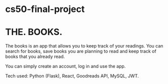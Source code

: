 # cs50-final-project

# THE. BOOKS.

The books is an app that allows you to keep track of your readings. You can search for books, save books you are planning to read and keep track of books that you already read.

You can simply create an account, log in and use the app.

Tech used: Python (Flask), React, Goodreads API, MySQL, JWT.
